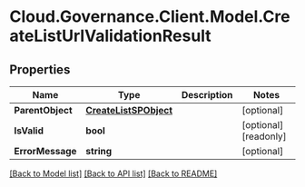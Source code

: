 # Cloud.Governance.Client.Model.CreateListUrlValidationResult
## Properties

Name | Type | Description | Notes
------------ | ------------- | ------------- | -------------
**ParentObject** | [**CreateListSPObject**](CreateListSPObject.md) |  | [optional] 
**IsValid** | **bool** |  | [optional] [readonly] 
**ErrorMessage** | **string** |  | [optional] 

[[Back to Model list]](../README.md#documentation-for-models) [[Back to API list]](../README.md#documentation-for-api-endpoints) [[Back to README]](../README.md)

